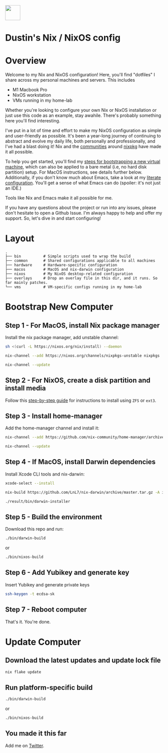 <img src="https://user-images.githubusercontent.com/1292576/190241835-41469235-f65d-4d4b-9760-372cdff7a70f.png" width="48">

# Dustin's Nix / NixOS config

# Overview
Welcome to my Nix and NixOS configuration! Here, you'll find "dotfiles" I share across my personal machines and servers. This includes

* M1 Macbook Pro
* NixOS workstation
* VMs running in my home-lab

Whether you're looking to configure your own Nix or NixOS installation or just use this code as an example, stay awahile. There's probably something here you'll find interesting.

I've put in a lot of time and effort to make my NixOS configuration as simple and user-friendly as possible. It's been a year-long journey of continuing to abstract and evolve my daily life, both personally and professionally, and I've had a blast doing it! Nix and the [communities](https://github.com/nix-community/emacs-overlay) around [nixpkg](https://github.com/NixOS/nixpkgs) have made it all possible.

To help you get started, you'll find my [steps for bootstrapping a new virtual machine](https://github.com/dustinlyons/nixos-config/blob/main/vm/README.md), which can also be applied to a bare metal (i.e, no hard disk partition) setup. For MacOS instructions, see details further below. Additionally, if you don't know much about Emacs, take a look at my [literate configuration](https://github.com/dustinlyons/nixos-config/blob/main/common/config/emacs/Emacs.org). You'll get a sense of what Emacs can do (spoiler: it's not just an IDE.)

Tools like Nix and Emacs make it all possible for me.

If you have any questions about the project or run into any issues, please don't hesitate to open a Github Issue. I'm always happy to help and offer my support. So, let's dive in and start configuring!

# Layout

```
.
├── bin          # Simple scripts used to wrap the build
├── common       # Shared configurations applicable to all machines
├── hardware     # Hardware-specific configuration
├── macos        # MacOS and nix-darwin configuration
├── nixos        # My NixOS desktop-related configuration
├── overlays     # Drop an overlay file in this dir, and it runs. So far mainly patches.
└── vms          # VM-specific configs running in my home-lab
```

# Bootstrap New Computer

## Step 1 - For MacOS, install Nix package manager
Install the nix package manager, add unstable channel:
```sh
sh <(curl -L https://nixos.org/nix/install) --daemon
```
```sh
nix-channel --add https://nixos.org/channels/nixpkgs-unstable nixpkgs
```
```sh
nix-channel --update
```


## Step 2 - For NixOS, create a disk partition and install media
Follow this [step-by-step guide](https://github.com/dustinlyons/nixos-config/blob/main/vm/README.md) for instructions to install using `ZFS` or `ext3`.


## Step 3 - Install home-manager
Add the home-manager channel and install it:
```sh
nix-channel --add https://github.com/nix-community/home-manager/archive/master.tar.gz home-manager
```
```sh
nix-channel --update
```

## Step 4 - If MacOS, install Darwin dependencies
Install Xcode CLI tools and nix-darwin:
```sh
xcode-select --install
```
```sh
nix-build https://github.com/LnL7/nix-darwin/archive/master.tar.gz -A installer
```
```sh
./result/bin/darwin-installer
```

## Step 5 - Build the environment
Download this repo and run:
```sh
./bin/darwin-build
```
or
```sh
./bin/nixos-build
```

## Step 6 - Add Yubikey and generate key
Insert Yubikey and generate private keys
```sh
ssh-keygen -t ecdsa-sk
```

## Step 7 - Reboot computer
That's it. You're done.

# Update Computer

## Download the latest updates and update lock file
```sh
nix flake update
```
## Run platform-specific build
```sh
./bin/darwin-build
```
or
```sh
./bin/nixos-build
```

## You made it this far
Add me on [Twitter](https://twitter.com/dustinhlyons).
